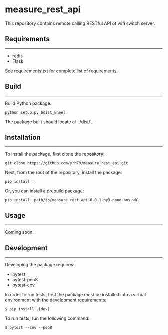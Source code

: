 # measure_rest_api

This repository contains remote calling RESTful API of wifi switch server.

## Requirements
---------------

* redis
* Flask

See requirements.txt for complete list of requirements.

## Build
--------
Build Python package:

```shell
python setup.py bdist_wheel
```
The package built should locate at './dist/'.


## Installation
---------------

To install the package, first clone the repository:

```shell
git clone https://github.com/yrh79/measure_rest_api.git
```

Next, from the root of the repository, install the package:
```shell
pip install .
```

Or, you can install a prebuild package:
```shell
pip install  path/to/measure_rest_api-0.0.1-py3-none-any.whl
```

## Usage
---------------

Coming soon.

## Development
---------------

Developing the package requires:
* pytest
* pytest-pep8
* pytest-cov

In order to run tests, first the package must be installed into a virtual
environment with the development requirements:

    $ pip install .[dev]

To run tests, run the following command:

    $ pytest --cov --pep8
